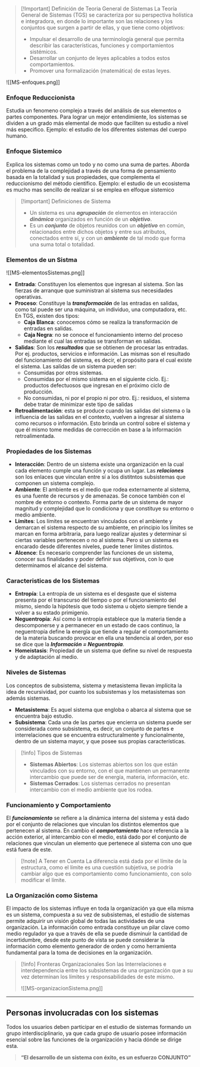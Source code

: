 
>[!Important] Definición de Teoria General de Sistemas
>La Teoría General de Sistemas (TGS) se caracteriza por su perspectiva holística e integradora, en donde lo importante son las relaciones y los conjuntos que surgen a partir de ellas, y que tiene como objetivos:
>- Impulsar el desarrollo de una terminología general que permita describir las características, funciones y comportamientos sistémicos.
>- Desarrollar un conjunto de leyes aplicables a todos estos comportamientos.
>- Promover una formalización (matemática) de estas leyes.

<span class="centerImg"> ![[MS-enfoques.png]] </span>

### Enfoque Reduccionista

Estudia un fenomeno complejo a través del análisis de sus elementos o partes componentes. Para lograr un mejor entendimiente, los sistemas se dividen a un grado más elemental de modo que faciliten su estudio a nivel más especifico. Ejemplo: el estudio de los diferentes sistemas del cuerpo humano.

### Enfoque Sistemico

Explica los sistemas como un todo y no como una suma de partes. Aborda el problema de la complejidad a través de una forma de pensamiento basada en la totalidad y sus propiedades, que complementa el reduccionismo del método científico. Ejemplo: el estudio de un ecosistema es mucho mas sencillo de realizar si se emplea en elfoque sistemico

>[!important] Definiciones de Sistema
>- Un sistema es una ***agrupación*** de elementos en interacción ***dinámica*** organizados en función de un ***objetivo***.
>- Es un ***conjunto*** de objetos reunidos con un ***objetivo*** en común, relacionados entre dichos objetos y entre sus atributos, conectados entre sí, y con un ***ambiente*** de tal modo que forma una suma total o totalidad.

### Elementos de un Sistma

<span class="centerImg"> ![[MS-elementosSistemas.png]] </span>

- **Entrada**: Constituyen los elementos que ingresan al sistema. Son las fierzas de arranque que suministran al sistema sus necesidades operativas.
- **Proceso**: Constituye la ***transformación*** de las entradas en salidas, como tal puede ser una máquina, un individuo, una computadora, etc. En TGS, existen dos tipos:
	- **Caja Blanca**: conocemos cómo se realiza la transformación de entradas en salidas.
	- **Caja Negra**: no se conoce el funcionamiento interno del proceso mediante el cual las entradas se transforman en salidas.
- **Salidas**: Son los ***resultados*** que se obtienen de procesar las entradas. Por ej. productos, servicios e información. Las mismas son el resultado del funcionamiento del sistema, es decir, el propósito para el cual existe el sistema. Las salidas de un sistema pueden ser:
	- Consumidas por otros sistemas.
	- Consumidas por el mismo sistema en el siguiente ciclo. Ej.: productos defectuosos que ingresan en el próximo ciclo de producción. 
	- No consumidas, ni por el propio ni por otro. Ej.: residuos, el sistema debe tratar de minimizar este tipo de salidas
- **Retroalimentación**: esta se produce cuando las salidas del sistema o la influencia de las salidas en el contexto, vuelven a ingresar al sistema como recursos o información. Esto brinda un control sobre el sistema y que él mismo tome medidas de corrección en base a la información retroalimentada.

### Propiedades de los Sistemas

- **Interacción**: Dentro de un sistema existe una organización en la cual cada elemento cumple una función y ocupa un lugar. Las ***relaciones*** son los enlaces que vinculan entre sí a los distitntos subsistemas que componen un sistema complejo.
- **Ambiente**: El ambiente es el medio que rodea externamente al sistema, es una fuente de recursos y de amenazas. Se conoce también con el nombre de entorno o contexto. Forma parte de un sistema de mayor magnitud y complejidad que lo condiciona y que constituye su entorno o medio ambiente.
- **Límites**: Los límites se encuentran vinculados con el ambiente y demarcan el sistema respecto de su ambiente, en principio los límites se marcan en forma arbitraria, para luego realizar ajustes y determinar si ciertas variables pertenecen o no al sistema. Pero si un sistema es encarado desde diferentes niveles, puede tener límites distintos.
- **Alcence**: Es necesario comprender las funciones de un sistema, conocer sus finalidades y poder definir sus objetivos, con lo que determinamos el alcance del sistema.

### Caracteristicas de los Sistemas

- **Entropía**: La entropía de un sistema es el desgaste que el sistema presenta por el transcurso del tiempo o por el funcionamiento del mismo, siendo la hipótesis que todo sistema u objeto siempre tiende a volver a su estado primigenio.
- **Neguentropía**: Así como la entropía establece que la materia tiende a descomponerse y a permanecer en un estado de caos continuo, la neguentropía define la energía que tiende a regular el comportamiento de la materia buscando provocar en ella una tendencia al orden, por eso se dice que la ***Información = Neguentropía***.
- **Homeistasis**: Propiedad de un sistema que define su nivel de respuesta y de adaptación al medio.

### Niveles de Sistemas

Los conceptos de subsistema, sistema y metasistema llevan implícita la idea de recursividad, por cuanto los subsistemas y los metasistemas son además sistemas.

- **Metasistema**: Es aquel sistema que engloba o abarca al sistema que se encuentra bajo estudio.
- **Subsistema**: Cada una de las partes que encierra un sistema puede ser considerada como subsistema, es decir, un conjunto de partes e interrelaciones que se encuentra estructuralmente y funcionalmente, dentro de un sistema mayor, y que posee sus propias características.

>[!info] Tipos de Sistemas
>- **Sistemas Abiertos**: Los sistemas abiertos son los que están vinculados con su entorno, con el que mantienen un permanente intercambio que puede ser de energía, materia, información, etc.
>- **Sistemas Cerrados**: Los sistemas cerrados no presentan intercambio con el medio ambiente que los rodea.

### Funcionamiento y Comportamiento

El ***funcionamiento*** se refiere a la dinámica interna del sistema y está dado por el conjunto de relaciones que vinculan los distintos elementos que pertenecen al sistema.
En cambio el ***comportamiento*** hace referencia a la acción exterior, al intercambio con el medio, está dado por el conjunto de relaciones que vinculan un elemento que pertenece al sistema con uno que está fuera de este.

>[!note] A Tener en Cuenta
>La diferencia está dada por el límite de la estructura, como el límite es una cuestión subjetiva, se podría cambiar algo que es comportamiento como funcionamiento, con solo modificar el límite.

### La Organización como Sistema

El impacto de los sistemas influye en toda la organización ya que ella misma es un sistema, compuesta a su vez de subsistemas, el estudio de sistemas permite adquirir un visión global de todas las actividades de una organización.
La información como entrada constituye un pilar clave como medio regulador ya que a través de ella se puede disminuir la cantidad de incertidumbre, desde este punto de vista se puede considerar la información como elemento generador de orden y como herramienta fundamental para la toma de decisiones en la organización.

>[!info] Fronteras Organizacionales
> Son las Interrelaciones e interdependencia entre los subsistemas de una organización que a su vez determinan los límites y responsabilidades de este mismo.
> 
> <span class="centerImg"> ![[MS-organizacionSistema.png]] </span>

---

## Personas involucradas con los sistemas

Todos los usuarios deben participar en el estudio de sistemas formando un grupo interdisciplinario, ya que cada grupo de usuario posee información esencial sobre las funciones de la organización y hacia dónde se dirige esta.

> **“El desarrollo de un sistema con éxito, es un esfuerzo CONJUNTO”**

